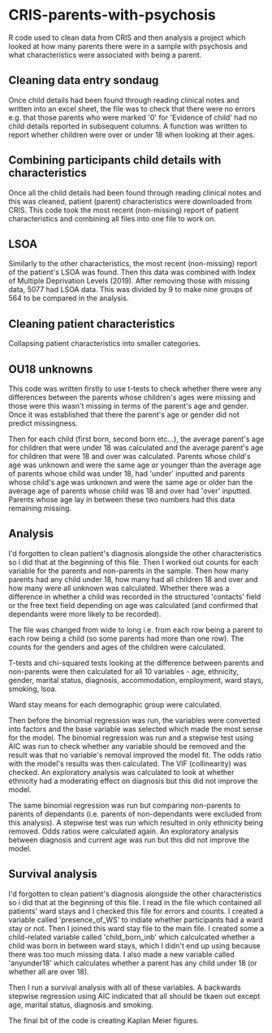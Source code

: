 # CRIS-parents-with-psychosis
R code used to clean data from CRIS and then analysis a project which looked at how many parents there were in a sample with psychosis and what characteristics were associated with being a parent.

## Cleaning data entry sondaug
Once child details had been found through reading clinical notes and written into an excel sheet, the file was to check that there were no errors e.g. that those parents who were marked '0' for 'Evidence of child' had no child details reported in subsequent columns. A function was written to report whether children were over or under 18 when looking at their ages.

## Combining participants child details with characteristics
Once all the child details had been found through reading clinical notes and this was cleaned, patient (parent) characteristics were downloaded from CRIS. This code took the most recent (non-missing) report of patient characteristics and combining all files into one file to work on.

## LSOA
Similarly to the other characteristics, the most recent (non-missing) report of the patient's LSOA was found. Then this data was combined with Index of Multiple Deprivation Levels (2019). After removing those with missing data, 5077 had LSOA data. This was divided by 9 to make nine groups of 564 to be compared in the analysis.

## Cleaning patient characteristics
Collapsing patient characteristics into smaller categories.

## OU18 unknowns
This code was written firstly to use t-tests to check whether there were any differences between the parents whose children's ages were missing and those were this wasn't missing in terms of the parent's age and gender. Once it was established that there the parent's age or gender did not predict missingness.

Then for each child (first born, second born etc...), the average parent's age for children that were under 18 was calculated and the average parent's age for children that were 18 and over was calculated. Parents whose child's age was unknown and were the same age or younger than the average age of parents whose child was under 18, had 'under' inputted and parents whose child's age was unknown and were the same age or older han the average age of parents whose child was 18 and over had 'over' inputted. Parents whose age lay in between these two numbers had this data remaining missing.

## Analysis
I'd forgotten to clean patient's diagnosis alongside the other characteristics so i did that at the beginning of this file. Then I worked out counts for each variable for the parents and non-parents in the sample. Then how many parents had any child under 18, how many had all children 18 and over and how many were all unknown was calculated. Whether there was a difference in whether a child was recorded in the structured 'contacts' field or the free text field depending on age was calculated (and confirmed that dependants were more likely to be recorded).

The file was changed from wide to long i.e. from each row being a parent to each row being a child (so some parents had more than one row). The counts for the genders and ages of the children were calculated.

T-tests and chi-squared tests looking at the difference between parents and non-parents were then calculated for all 10 variables - age, ethnicity, gender, marital status, diagnosis, accommodation, employment, ward stays, smoking, lsoa.

Ward stay means for each demographic group were calculated.

Then before the binomial regression was run, the variables were converted into factors and the base variable was selected which made the most sense for the model. The binomial regression was run and a stepwise test using AIC was run to check whether any variable should be removed and the result was that no variable's removal improved the model fit. The odds ratio with the model's results was then calculated. The VIF (collinearity) was checked. An exploratory analysis was calculated to look at whether ethnicity had a moderating effect on diagnosis but this did not improve the model.

The same binomial regression was run but comparing non-parents to parents of dependants (i.e. parents of non-dependants were excluded from this analysis). A stepwise test was run which resulted in only ethnicity being removed. Odds ratios were calculated again. An exploratory analysis between diagnosis and current age was run but this did not improve the model.

## Survival analysis

I'd forgotten to clean patient's diagnosis alongside the other characteristics so i did that at the beginning of this file. I read in the file which contained all patients' ward stays and I checked this file for errors and counts. I created a variable called 'presence_of_WS' to indiate whether participants had a ward stay or not. Then I joined this ward stay file to the main file. I created some a child-related variable called 'child_born_inb' which calculcated whether a child was born in between ward stays, which I didn't end up using because there was too much missing data. I also made a new variable called 'anyunder18' which calculates whether a parent has any child under 18 (or whether all are over 18).

Then I run a survival analysis with all of these variables. A backwards stepwise regression using AIC indicated that all should be tkaen out except age, marital status, diagnosis and smoking.

The final bit of the code is creating Kaplan Meier figures.

